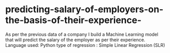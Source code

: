# predicting-salary-of-employers-on-the-basis-of-their-experience-
As per the previous data of a company I build a Machine Learning model that will predict the salary of the employer as per their experience.  Language used: Python type of regression : Simple Linear Regression (SLR)
